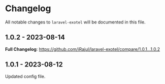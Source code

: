# Changelog

All notable changes to `laravel-exotel` will be documented in this file.

## 1.0.2 - 2023-08-14

**Full Changelog**: https://github.com/iRajul/laravel-exotel/compare/1.0.1...1.0.2

## 1.0.1 - 2023-08-12

Updated config file.
